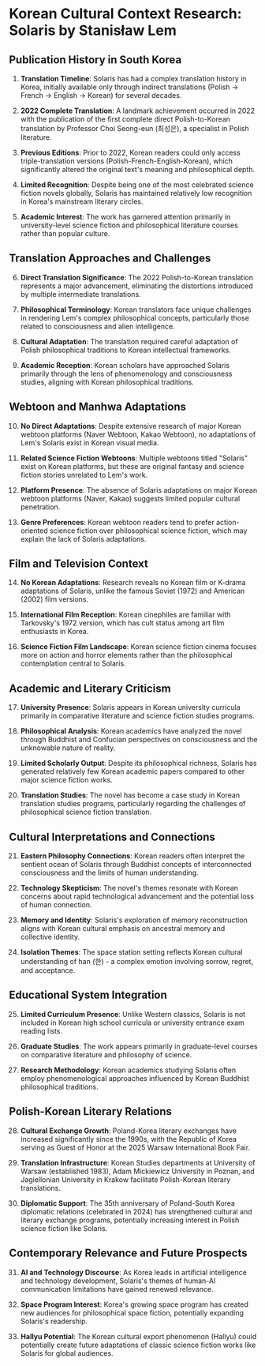 # Korean Cultural Context Research: Solaris by Stanisław Lem

## Publication History in South Korea

1. **Translation Timeline**: Solaris has had a complex translation history in Korea, initially available only through indirect translations (Polish → French → English → Korean) for several decades.

2. **2022 Complete Translation**: A landmark achievement occurred in 2022 with the publication of the first complete direct Polish-to-Korean translation by Professor Choi Seong-eun (최성은), a specialist in Polish literature.

3. **Previous Editions**: Prior to 2022, Korean readers could only access triple-translation versions (Polish-French-English-Korean), which significantly altered the original text's meaning and philosophical depth.

4. **Limited Recognition**: Despite being one of the most celebrated science fiction novels globally, Solaris has maintained relatively low recognition in Korea's mainstream literary circles.

5. **Academic Interest**: The work has garnered attention primarily in university-level science fiction and philosophical literature courses rather than popular culture.

## Translation Approaches and Challenges

6. **Direct Translation Significance**: The 2022 Polish-to-Korean translation represents a major advancement, eliminating the distortions introduced by multiple intermediate translations.

7. **Philosophical Terminology**: Korean translators face unique challenges in rendering Lem's complex philosophical concepts, particularly those related to consciousness and alien intelligence.

8. **Cultural Adaptation**: The translation required careful adaptation of Polish philosophical traditions to Korean intellectual frameworks.

9. **Academic Reception**: Korean scholars have approached Solaris primarily through the lens of phenomenology and consciousness studies, aligning with Korean philosophical traditions.

## Webtoon and Manhwa Adaptations

10. **No Direct Adaptations**: Despite extensive research of major Korean webtoon platforms (Naver Webtoon, Kakao Webtoon), no adaptations of Lem's Solaris exist in Korean visual media.

11. **Related Science Fiction Webtoons**: Multiple webtoons titled "Solaris" exist on Korean platforms, but these are original fantasy and science fiction stories unrelated to Lem's work.

12. **Platform Presence**: The absence of Solaris adaptations on major Korean webtoon platforms (Naver, Kakao) suggests limited popular cultural penetration.

13. **Genre Preferences**: Korean webtoon readers tend to prefer action-oriented science fiction over philosophical science fiction, which may explain the lack of Solaris adaptations.

## Film and Television Context

14. **No Korean Adaptations**: Research reveals no Korean film or K-drama adaptations of Solaris, unlike the famous Soviet (1972) and American (2002) film versions.

15. **International Film Reception**: Korean cinephiles are familiar with Tarkovsky's 1972 version, which has cult status among art film enthusiasts in Korea.

16. **Science Fiction Film Landscape**: Korean science fiction cinema focuses more on action and horror elements rather than the philosophical contemplation central to Solaris.

## Academic and Literary Criticism

17. **University Presence**: Solaris appears in Korean university curricula primarily in comparative literature and science fiction studies programs.

18. **Philosophical Analysis**: Korean academics have analyzed the novel through Buddhist and Confucian perspectives on consciousness and the unknowable nature of reality.

19. **Limited Scholarly Output**: Despite its philosophical richness, Solaris has generated relatively few Korean academic papers compared to other major science fiction works.

20. **Translation Studies**: The novel has become a case study in Korean translation studies programs, particularly regarding the challenges of philosophical science fiction translation.

## Cultural Interpretations and Connections

21. **Eastern Philosophy Connections**: Korean readers often interpret the sentient ocean of Solaris through Buddhist concepts of interconnected consciousness and the limits of human understanding.

22. **Technology Skepticism**: The novel's themes resonate with Korean concerns about rapid technological advancement and the potential loss of human connection.

23. **Memory and Identity**: Solaris's exploration of memory reconstruction aligns with Korean cultural emphasis on ancestral memory and collective identity.

24. **Isolation Themes**: The space station setting reflects Korean cultural understanding of han (한) - a complex emotion involving sorrow, regret, and acceptance.

## Educational System Integration

25. **Limited Curriculum Presence**: Unlike Western classics, Solaris is not included in Korean high school curricula or university entrance exam reading lists.

26. **Graduate Studies**: The work appears primarily in graduate-level courses on comparative literature and philosophy of science.

27. **Research Methodology**: Korean academics studying Solaris often employ phenomenological approaches influenced by Korean Buddhist philosophical traditions.

## Polish-Korean Literary Relations

28. **Cultural Exchange Growth**: Poland-Korea literary exchanges have increased significantly since the 1990s, with the Republic of Korea serving as Guest of Honor at the 2025 Warsaw International Book Fair.

29. **Translation Infrastructure**: Korean Studies departments at University of Warsaw (established 1983), Adam Mickiewicz University in Poznan, and Jagiellonian University in Krakow facilitate Polish-Korean literary translations.

30. **Diplomatic Support**: The 35th anniversary of Poland-South Korea diplomatic relations (celebrated in 2024) has strengthened cultural and literary exchange programs, potentially increasing interest in Polish science fiction like Solaris.

## Contemporary Relevance and Future Prospects

31. **AI and Technology Discourse**: As Korea leads in artificial intelligence and technology development, Solaris's themes of human-AI communication limitations have gained renewed relevance.

32. **Space Program Interest**: Korea's growing space program has created new audiences for philosophical space fiction, potentially expanding Solaris's readership.

33. **Hallyu Potential**: The Korean cultural export phenomenon (Hallyu) could potentially create future adaptations of classic science fiction works like Solaris for global audiences.